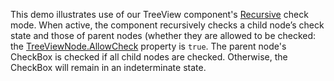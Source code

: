 This demo illustrates use of our TreeView component's [Recursive](https://docs.devexpress.com/Blazor/DevExpress.Blazor.TreeViewCheckMode) check mode. When active, the component recursively checks a child node’s check state and those of parent nodes (whether they are allowed to be checked: the [TreeViewNode.AllowCheck](https://docs.devexpress.com/Blazor/DevExpress.Blazor.DxTreeViewNode.AllowCheck) property is `true`. The parent node's CheckBox is checked if all child nodes are checked. Otherwise, the CheckBox will remain in an indeterminate state.
